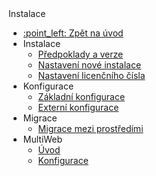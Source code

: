 <div class="sidebar-section">Instalace</div>

- [:point\_left: Zpět na úvod](/?back)
- Instalace
  - [Předpoklady a verze](/install/README.md)
  - [Nastavení nové instalace](/install/setup/README.md)
  - [Nastavení licenčního čísla](/install/license/README.md)
- Konfigurace
  - [Základní konfigurace](/install/config/README.md)
  - [Externí konfigurace](/install/external-configuration.md)
- Migrace
  - [Migrace mezi prostředími](/install/migrate-dev-prod.md)
- MultiWeb
  - [Úvod](/install/multiweb/README.md)
  - [Konfigurace](/install/multiweb/config.md)
